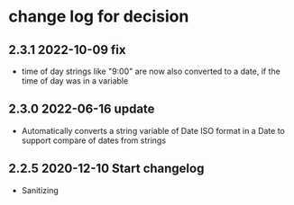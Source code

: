 # change log for decision

## 2.3.1 2022-10-09 fix

- time of day strings like "9:00" are now also converted to a date, if the time of day was in a variable

## 2.3.0 2022-06-16 update

- Automatically converts a string variable of Date ISO format in a Date to support compare of dates from strings

## 2.2.5 2020-12-10 Start changelog

- Sanitizing
